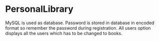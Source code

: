 # PersonalLibrary
MySQL is used as database.
Password is stored in database in encoded format so remember the password during registration.
All users option displays all the users which has to be changed to books.
